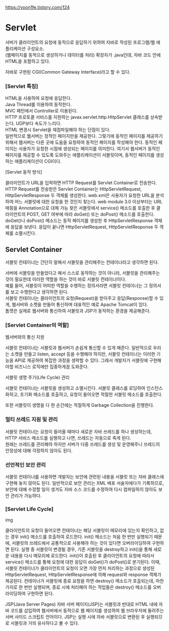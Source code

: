 https://yoon1fe.tistory.com/124

# Servlet
서버가 클라이언트의 요청에 동적으로 응답하기 위하여 자바로 작성된 프로그램/웹 애플리케이션 구성요소.  
(웹페이지를 동적으로 생성하거나 데이터를 처리)
확장자가 .java인데, 자바 코드 안에 HTML을 포함하고 있다.  

자바로 구현된 CGI(Common Gateway Interface)라고 할 수 있다.  

 

### [Servlet 특징]  
HTML을 사용하여 요청에 응답한다.  
Java Thread를 이용하여 동작한다.  
MVC 패턴에서 Controller로 이용된다.  
HTTP 프로토콜 서비스를 지원하는 javax.servlet.http.HttpServlet 클래스를 상속받는다. UDP보다 속도가 느리다.  
HTML 변경시 Servlet을 재컴파일해야 하는 단점이 있다.  
일반적으로 웹서버는 정적인 페이지만을 제공한다. 그렇기에 동적인 페이지를 제공하기 위해서 웹서버는 다른 곳에 도움을 요청하여 동적인 페이지를 작성해야 한다. 동적인 페이지는 사용자가 요청한 시점에 생성되는 페이지를 의미한다. 여기서 웹서버가 동적인 페이지를 제공할 수 있도록 도와주는 애플리케이션이 서블릿이며, 동적인 페이지를 생성하는 애플리케이션이 CGI이다.

 

[Servlet 동작 방식]

클라이언트가 URL을 입력하면 HTTP Request를 Servlet Container로 전송한다.
HTTP Request를 전송받은 Servlet Container는 HttpServletRequest, HttpServletResponse 두 객체를 생성한다.
web.xml은 사용자가 요청한 URL을 분석하여 어느 서블릿에 대한 요청을 한 것인지 찾는다.
web module 3.0 이상부터는 URL 매핑을 Annotation으로 대체 가능
찾은 서블릿에서 service() 메소드를 호출한 후 클라이언트의 POST, GET 여부에 따라 doGet() 또는 doPost() 메소드를 호출한다.
doGet()나 doPost() 메소드는 동적 페이지를 생성한 후 HttpServletResponse 객체에 응답을 보낸다.
응답이 끝나면 HttpServletRequest, HttpServletResponse 두 객체를 소멸시킨다.
 

## Servlet Container
서블릿 컨테이너는 간단히 말해서 서블릿을 관리해주는 컨테이너라고 생각하면 된다.

서버에 서블릿을 만들었다고 해서 스스로 동작하는 것이 아니라, 서블릿을 관리해주는 것이 필요한데 이러한 역할을 하는 것이 바로 서블릿 컨테이너이다.  
예를 들어, 서블릿이 어떠한 역할을 수행하는 정의서라면 서블릿 컨테이너는 그 정의서를 보고 수행한다고 생각하면 된다.   
서블릿 컨테이너는 클라이언트의 요청(Request)을 받아주고 응답(Response)할 수 있게, 웹서버와 소켓을 만들어 통신하며 대표적인 예로 Apache Tomcat이 있다.   
톰캣은 실제로 웹서버와 통신하여 서블릿과 JSP가 동작하는 환경을 제공해준다.

 

### [Servlet Container의 역할]
웹서버와의 통신 지원

서블릿 컨테이너는 서블릿과 웹서버가 손쉽게 통신할 수 있게 해준다. 일반적으로 우리는 소켓을 만들고 listen, accept 등을 수행해야 하지만, 서블릿 컨테이너는 이러한 기능을 API로 제공하여 복잡한 과정을 생략할 수 있다. 그래서 개발자가 서블릿에 구현해야할 비즈니스 로직에만 집중하게끔 도와준다.

서블릿 생명 주기(Life Cycle) 관리

서블릿 컨테이너는 서블릿을 생성하고 소멸시킨다. 서블릿 클래스를 로딩하여 인스턴스화하고, 초기화 메소드를 호출하고, 요청이 들어오면 적절한 서블릿 메소드를 호출한다.

또한 서블릿이 생명을 다 한 순간에는 적절하게 Garbage Collection을 진행한다.

### 멀티 쓰레드 지원 및 관리

서블릿 컨테이너는 요청이 들어올 때마다 새로운 자바 쓰레드를 하나 생성하는데,   
HTTP 서비스 메소드를 실행하고 나면, 쓰레드는 자동으로 죽게 된다.   
원래는 쓰레드를 관리해야 하지만 서버가 다중 쓰레드를 생성 및 운영해주니 쓰레드의 안정성에 대해 걱정하지 않아도 된다.

### 선언적인 보안 관리

서블릿 컨테이너를 사용하면 개발자는 보안에 관련된 내용을 서블릿 또는 자바 클래스에 구현해 놓지 않아도 된다. 일반적으로 보안 관리는 XML 배포 서술자에다가 기록하므로, 보안에 대해 수정할 일이 생겨도 자바 소스 코드를 수정하여 다시 컴파일하지 않아도 보안 관리가 가능하다.

 

### [Servlet Life Cycle]
img

클라이언트의 요청이 들어오면 컨테이너는 해당 서블릿이 메모리에 있는지 확인하고, 없는 경우 init() 메소드를 호출하여 로드한다. init() 메소드는 처음 한 번만 실행되기 때문에, 서블릿의 쓰레드에서 공통적으로 사용해야 하는 것이 있다면 오버라이딩하여 구현하면 된다. 실행 중 서블릿이 변경될 경우, 기존 서블릿을 destroy하고 init()을 통해 새로운 내용을 다시 메모리에 로드한다.
init()이 호출된 후 클라이언트의 요청에 따라서 service() 메소드를 통해 요청에 대한 응답이 doGet()가 doPost()로 분기된다. 이때, 서블릿 컨테이너가 클라이언트의 요청이 오면 가장 먼저 처리하는 과정으로 생성된 HttpServletRequest, HttpServletResponse에 의해 request와 response 객체가 제공된다.
컨테이너가 서블릿에 종료 요청을 하면 destroy() 메소드가 호출되는데, 마찬가지로 한 번만 실행되며, 종료 시에 처리해야 하는 작업들은 destroy() 메소드를 오버라이딩하여 구현하면 된다.
 
JSP(Java Server Pages)
자바 서버 페이지(JSP)는 서블릿과 반대로 HTML 내에 자바 코드를 삽입하여 웹서버에서 동적으로 웹 페이지를 생성하여 웹 브라우저에 돌려주는 서버 사이드 스크립트 언어이다. JSP는 실행 시에 자바 서블릿으로 변환된 후 실행되므로 서블릿과 거의 유사하다고 볼 수 있다.

 

